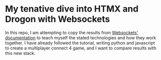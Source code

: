 # My tenative dive into HTMX and Drogon with Websockets
In this repo, I am attempting to copy the results from [Websockets' documentation](https://websockets.readthedocs.io/en/stable/intro/tutorial1.html) to teach myself the stated technologies and how they work together. I have already followed the tutorial, writing python and javascript to create a multiplayer connect 4 game, and I want to compare results with this new stack. 

